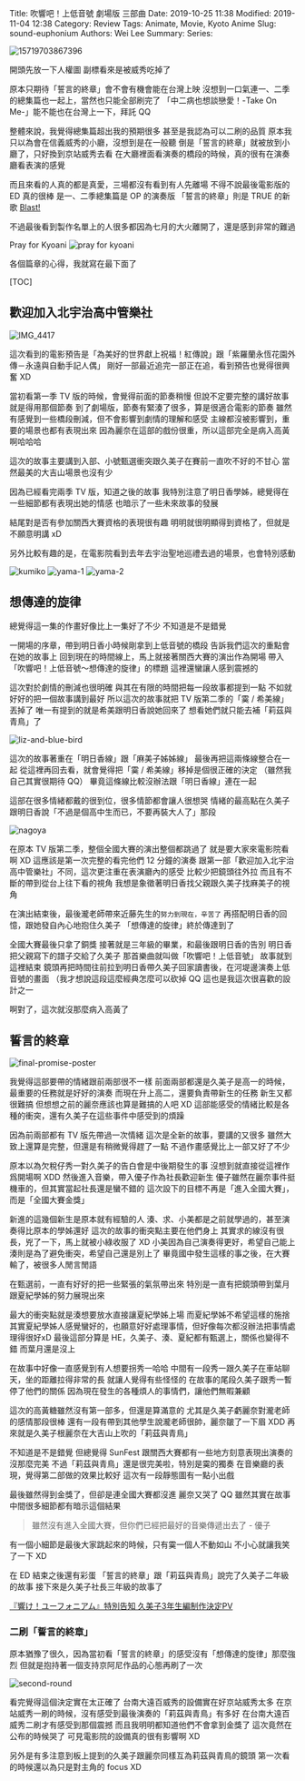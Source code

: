Title: 吹響吧！上低音號 劇場版 三部曲
Date: 2019-10-25 11:38
Modified: 2019-11-04 12:38
Category: Review
Tags: Animate, Movie, Kyoto Anime
Slug: sound-euphonium
Authors: Wei Lee
Summary:
Series:

![15719703867396]({static}/images/post-images/2019-10-25-sound-euphonium/15719703867396.jpg)

<!--more-->

開頭先放一下人權圖
副標看來是被威秀吃掉了

原本只期待「誓言的終章」會不會有機會能在台灣上映
沒想到一口氣連一、二季的總集篇也一起上，當然也只能全部刷完了
「中二病也想談戀愛！-Take On Me-」能不能也在台灣上一下，拜託 QQ

整體來說，我覺得總集篇超出我的預期很多
甚至是我認為可以二刷的品質
原本我只以為會在信義威秀的小廳，沒想到是在一般聽
倒是「誓言的終章」就被放到小廳了，只好換到京站威秀去看
在大廳裡面看演奏的橋段的時候，真的很有在演奏廳看表演的感覺

而且來看的人真的都是真愛，三場都沒有看到有人先離場
不得不說最後電影版的 ED 真的很棒
是一、二季總集篇是 OP 的演奏版
「誓言的終章」則是 TRUE 的新歌 [Blast!](https://www.youtube.com/watch?v=eLqb7Tc6uxQ)

不過最後看到製作名單上的人很多都因為七月的大火離開了，還是感到非常的難過

Pray for Kyoani
![pray for kyoani]({static}/images/post-images/2019-10-25-sound-euphonium/15719707665942.jpg)

各個篇章的心得，我就寫在最下面了

[TOC]

## 歡迎加入北宇治高中管樂社
![IMG_4417]({static}/images/post-images/2019-10-25-sound-euphonium/IMG_4417.jpeg)

這次看到的電影預告是「為美好的世界獻上祝福！紅傳說」跟「紫羅蘭永恆花園外傳－永遠與自動手記人偶」
剛好一部最近追完一部正在追，看到預告也覺得很興奮 XD

當初看第一季 TV 版的時候，會覺得前面的節奏稍慢
但說不定要完整的講好故事就是得用那個節奏
到了劇場版，節奏有緊湊了很多，算是很適合電影的節奏
雖然有感覺到一些橋段刪減，但不會影響到劇情的理解和感受
主線都沒被影響到，重要的場景也都有表現出來
因為麗奈在這部的戲份很重，所以這部完全是病入高黃啊哈哈哈

這次的故事主要講到入部、小號甄選衝突跟久美子在賽前一直吹不好的不甘心
當然最美的大吉山場景也沒有少

因為已經看完兩季 TV 版，知道之後的故事
我特別注意了明日香學姊，總覺得在一些細節都有表現出她的情感
也暗示了一些未來故事的發展

結尾對是否有參加關西大賽資格的表現很有趣
明明就很明顯得到資格了，但就是不願意明講 xD

另外比較有趣的是，在電影院看到去年去宇治聖地巡禮去過的場景，也會特別感動

![kumiko]({static}/images/post-images/2019-10-25-sound-euphonium/15714945051422.jpg)
![yama-1]({static}/images/post-images/2019-10-25-sound-euphonium/15714945193298.jpg)
![yama-2]({static}/images/post-images/2019-10-25-sound-euphonium/15714945365664.jpg)

## 想傳達的旋律
總覺得這一集的作畫好像比上一集好了不少
不知道是不是錯覺

一開場的序章，帶到明日香小時候剛拿到上低音號的橋段
告訴我們這次的重點會在她的故事上
回到現在的時間線上，馬上就接著關西大賽的演出作為開場
帶入「吹響吧！上低音號～想傳達的旋律」的標題
這裡還蠻讓人感到震撼的

這次對於劇情的刪減也很明確
與其在有限的時間把每一段故事都提到一點
不如就好好的把一個故事講到最好
所以這次的故事就把 TV 版第二季的「霙 / 希美線」丟掉了
唯一有提到的就是希美跟明日香說她回來了
想看她們就只能去補「莉茲與青鳥」了

![liz-and-blue-bird]({static}/images/post-images/2019-10-25-sound-euphonium/15714945100033.jpg)

這次的故事著重在「明日香線」跟「麻美子姊姊線」
最後再把這兩條線整合在一起
從這裡再回去看，就會覺得把「霙 / 希美線」移掉是個很正確的決定
（雖然我自己其實很期待 QQ）
畢竟這條線比較沒辦法跟「明日香線」連在一起

這部在很多情緒都戴的很到位，很多情節都會讓人很想哭
情緒的最高點在久美子跟明日香說「不過是個高中生而已，不要再裝大人了」那段

![nagoya]({static}/images/post-images/2019-10-25-sound-euphonium/15714944696877.jpg)

在原本 TV 版第二季，整個全國大賽的演出整個都跳過了
就是要大家來電影院看啊 XD
這應該是第一次完整的看完他們 12 分鐘的演奏
跟第一部「歡迎加入北宇治高中管樂社」不同，這次更注重在表演廳內的感受
比較少把鏡頭往外拉
而且有不斷的帶到從台上往下看的視角
我想是象徵著明日香找父親跟久美子找麻美子的視角

在演出結束後，最後瀧老師帶來近藤先生的`努力到現在，辛苦了`
再搭配明日香的回憶，跟她發自內心地抱住久美子
「想傳達的旋律」終於傳達到了

全國大賽最後只拿了銅獎
接著就是三年級的畢業，和最後跟明日香的告別
明日香把父親寫下的譜子交給了久美子
那首樂曲就叫做「吹響吧！上低音號」
故事就到這裡結束
鏡頭再把時間往前拉到明日香帶久美子回家讀書後，在河堤邊演奏上低音號的畫面
（我才想說這段這麼經典怎麼可以砍掉 QQ
這也是我這次很喜歡的設計之一

啊對了，這次就沒那麼病入高黃了

## 誓言的終章
![final-promise-poster]({static}/images/post-images/2019-10-25-sound-euphonium/final-promise-poster.jpeg)

我覺得這部要帶的情緒跟前兩部很不一樣
前面兩部都還是久美子是高一的時候，最重要的任務就是好好的演奏
而現在升上高二，還要負責帶新生的任務
新生又都很難搞
但想想之前的麗奈應該也算是難搞的人吧 XD
這部能感受的情緒比較是各種的衝突，還有久美子在這些事件中感受到的煩躁

因為前兩部都有 TV 版先帶過一次情緒
這次是全新的故事，要講的又很多
雖然大致上還算是完整，但還是有稍微覺得趕了一點
不過作畫感覺比上一部又好了不少

原本以為欠稅仔秀一對久美子的告白會是中後期發生的事
沒想到就直接從這裡作爲開場啊 XDD
然後進入音樂，帶入優子作為社長歡迎新生
優子雖然在麗奈事件挺機車的，但其實當起社長還是蠻不錯的
這次設下的目標不再是「進入全國大賽」，而是「全國大賽金獎」

新進的這幾個新生是原本就有經驗的人
湊、求、小美都是之前就學過的，甚至演奏得比原本的學姊還好
這次的故事的衝突點主要在他們身上
其實求的線沒有很長，兇了一下，馬上就被小綠收服了 XD
小美因為自己演奏得更好，希望自己能上
湊則是為了避免衝突，希望自己還是別上了
畢竟國中發生這樣的事之後，在大賽輸了，被很多人閒言閒語

在甄選前，一直有好好的把一些緊張的氣氛帶出來
特別是一直有把鏡頭帶到葉月跟夏紀學姊的努力展現出來

最大的衝突點就是湊想要放水直接讓夏紀學姊上場
而夏紀學姊不希望這樣的施捨
其實夏紀學姊人感覺蠻好的，也願意好好處理事情，但好像每次都沒辦法把事情處理得很好xD
最後這部分算是 HE，久美子、湊、夏紀都有甄選上，關係也變得不錯
而葉月還是沒上

在故事中好像一直感覺到有人想要拐秀一哈哈
中間有一段秀一跟久美子在車站聊天，坐的距離拉得非常的長
就讓人覺得有些怪怪的
在故事的尾段久美子跟秀一暫停了他們的關係
因為現在發生的各種煩人的事情們，讓他們無暇兼顧

這次的高黃糖雖然沒有第一部多，但還是算滿意的
尤其是久美子虧麗奈對瀧老師的感情那段很棒
還有一段有帶到其他學生說瀧老師很帥，麗奈皺了一下眉 XDD
再來就是久美子根麗奈在大吉山上吹的「莉茲與青鳥」

不知道是不是錯覺
但總覺得 SunFest 跟關西大賽都有一些地方刻意表現出演奏的沒那麼完美
不過「莉茲與青鳥」還是很完美啦，特別是霙的獨奏
在音樂廳的表現，覺得第二部做的效果比較好
這次有一段靜態圖有一點小出戲

最後雖然得到金獎了，但卻是連全國大賽都沒進
麗奈又哭了 QQ
雖然其實在故事中間很多細節都有暗示這個結果

> 雖然沒有進入全國大賽，但你們已經把最好的音樂傳遞出去了 - 優子

有一個小細節是最後大家跳起來的時候，只有霙一個人不動如山
不小心就讓我笑了一下 XD

在 ED 結束之後還有彩蛋
「誓言的終章」跟「莉茲與青鳥」說完了久美子二年級的故事
接下來是久美子社長三年級的故事了

[『響け！ユーフォニアム』特別告知 久美子3年生編制作決定PV](https://www.youtube.com/watch?v=w8Kyfk9Ff58)

### 二刷「誓言的終章」
原本猶豫了很久，因為當初看「誓言的終章」的感受沒有「想傳達的旋律」那麼強烈
但就是抱持著一個支持京阿尼作品的心態再刷了一次

![second-round]({static}/images/post-images/2019-10-25-sound-euphonium/second-round.jpg)

看完覺得這個決定實在太正確了
台南大遠百威秀的設備實在好京站威秀太多
在京站威秀一刷的時候，沒有感受到最後演奏的「莉茲與青鳥」有多好
在台南大遠百威秀二刷才有感受到那個震撼
而且我明明都知道他們不會拿到金獎了
這次竟然在公布的時候哭了
可見電影院的設備真的很有影響啊 XD

另外是有多注意到板上提到的久美子跟麗奈同樣互為莉茲與青鳥的鏡頭
第一次看的時候還以為只是對主角的 focus XD
